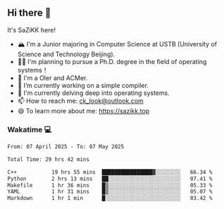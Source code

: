 ## Hi there 👋

It's SaZiKK here!

- 🏔️ I'm a Junior majoring in Computer Science  at USTB (University of Science and Technology Beijing).
- 🧑‍🎓 I'm planning to pursue a Ph.D. degree in the field of operating systems！
- 🚀 I'm a OIer and ACMer.
- 🔭 I’m currently working on a simple compiler.
- 🌱 I'm currently delving deep into operating systems.
- 📫 How to reach me: ck_look@outlook.com
- 😄 To learn more about me: https://sazikk.top

  
<!--
**SaZiKK/SaZiKK** is a ✨ _special_ ✨ repository because its `README.md` (this file) appears on your GitHub profile.

Here are some ideas to get you started:

- 🔭 I’m currently working on ...
- 🌱 I’m currently learning ...
- 👯 I’m looking to collaborate on ...
- 🤔 I’m looking for help with ...
- 💬 Ask me about ...
- 📫 How to reach me: ...
- 😄 Pronouns: ...
- ⚡ Fun fact: ...
-->

### Wakatime 💻

<!--START_SECTION:waka-->

```txt
From: 07 April 2025 - To: 07 May 2025

Total Time: 29 hrs 42 mins

C++           19 hrs 55 mins  ████████████████▓░░░░░░░░   66.34 %
Python        2 hrs 13 mins   ██░░░░░░░░░░░░░░░░░░░░░░░   07.41 %
Makefile      1 hr 36 mins    █▒░░░░░░░░░░░░░░░░░░░░░░░   05.33 %
YAML          1 hr 31 mins    █▒░░░░░░░░░░░░░░░░░░░░░░░   05.07 %
Markdown      1 hr 1 min      █░░░░░░░░░░░░░░░░░░░░░░░░   03.42 %
```

<!--END_SECTION:waka-->

